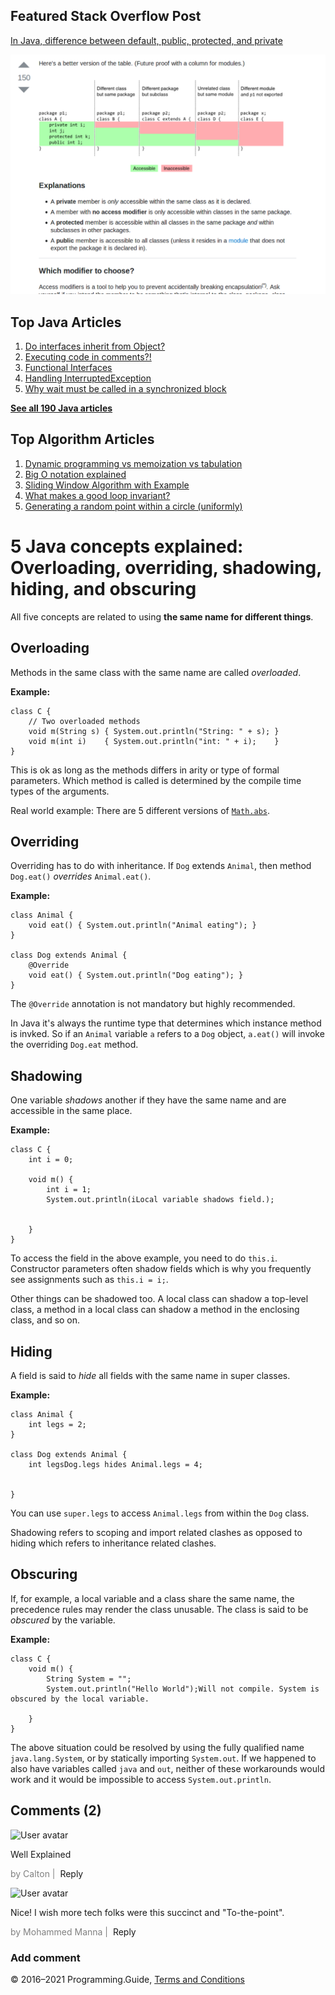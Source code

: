 



## Featured Stack Overflow Post

[In Java, difference between default, public, protected, and private](https://stackoverflow.com/a/33627846/276052)

[<img src="../images/so-featured-33627846.png" alt="StackOverflow screenshot thumbnail" class="screenshot" />](https://stackoverflow.com/a/33627846/276052)



## Top Java Articles

1.  [Do interfaces inherit from Object?](do-interfaces-inherit-from-object.html)
2.  [Executing code in comments?!](executing-code-in-comments.html)
3.  [Functional Interfaces](functional-interfaces.html)
4.  [Handling InterruptedException](handling-interrupted-exceptions.html)
5.  [Why wait must be called in a synchronized block](why-wait-must-be-in-synchronized.html)

[**See all 190 Java articles**](index.html)

## Top Algorithm Articles

1.  [Dynamic programming vs memoization vs tabulation](../dynamic-programming-vs-memoization-vs-tabulation.html)
2.  [Big O notation explained](../big-o-notation-explained.html)
3.  [Sliding Window Algorithm with Example](../sliding-window-example.html)
4.  [What makes a good loop invariant?](../what-makes-a-good-loop-invariant.html)
5.  [Generating a random point within a circle (uniformly)](../random-point-within-circle.html)

# 5 Java concepts explained: Overloading, overriding, shadowing, hiding, and obscuring

All five concepts are related to using **the same name for different things**.

## Overloading

Methods in the same class with the same name are called _overloaded_.

**Example:**

    class C {
        // Two overloaded methods
        void m(String s) { System.out.println("String: " + s); }
        void m(int i)    { System.out.println("int: " + i);    }
    }

This is ok as long as the methods differs in arity or type of formal parameters. Which method is called is determined by the compile time types of the arguments.

Real world example: There are 5 different versions of [`Math.abs`](https://docs.oracle.com/javase/8/docs/api/java/lang/Math.html).

## Overriding

Overriding has to do with inheritance. If `Dog` extends `Animal`, then method `Dog.eat()` _overrides_ `Animal.eat()`.

**Example:**

    class Animal {
        void eat() { System.out.println("Animal eating"); }
    }

    class Dog extends Animal {
        @Override
        void eat() { System.out.println("Dog eating"); }
    }

The `@Override` annotation is not mandatory but highly recommended.

In Java it's always the runtime type that determines which instance method is invked. So if an `Animal` variable `a` refers to a `Dog` object, `a.eat()` will invoke the overriding `Dog.eat` method.

## Shadowing

One variable _shadows_ another if they have the same name and are accessible in the same place.

**Example:**

    class C {
        int i = 0;

        void m() {
            int i = 1;
            System.out.println(iLocal variable shadows field.);


        }
    }

To access the field in the above example, you need to do `this.i`. Constructor parameters often shadow fields which is why you frequently see assignments such as `this.i = i;`.

Other things can be shadowed too. A local class can shadow a top-level class, a method in a local class can shadow a method in the enclosing class, and so on.

## Hiding

A field is said to _hide_ all fields with the same name in super classes.

**Example:**

    class Animal {
        int legs = 2;
    }

    class Dog extends Animal {
        int legsDog.legs hides Animal.legs = 4;


    }

You can use `super.legs` to access `Animal.legs` from within the `Dog` class.

Shadowing refers to scoping and import related clashes as opposed to hiding which refers to inheritance related clashes.

## Obscuring

If, for example, a local variable and a class share the same name, the precedence rules may render the class unusable. The class is said to be _obscured_ by the variable.

**Example:**

    class C {
        void m() {
            String System = "";
            System.out.println("Hello World");Will not compile. System is obscured by the local variable.

        }
    }

The above situation could be resolved by using the fully qualified name `java.lang.System`, or by statically importing `System.out`. If we happened to also have variables called `java` and `out`, neither of these workarounds would work and it would be impossible to access `System.out.println`.

## Comments (2)

![User avatar](https://www.gravatar.com/avatar/d41d8cd98f00b204e9800998ecf8427e?d=mp)

Well Explained

<span style="color: grey">by Calton | </span> <span class="reply-button">Reply</span>

![User avatar](https://www.gravatar.com/avatar/6bda4bb55b122a307c62310b0d42ed5d?d=mp)

Nice! I wish more tech folks were this succinct and "To-the-point".

<span style="color: grey">by Mohammed Manna | </span> <span class="reply-button">Reply</span>

### Add comment

© 2016–2021 Programming.Guide, [Terms and Conditions](../terms-and-conditions.html)
